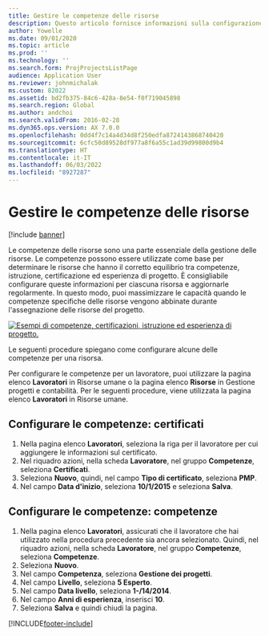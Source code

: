```yaml
---
title: Gestire le competenze delle risorse
description: Questo articolo fornisce informazioni sulla configurazione delle competenze per le risorse del progetto.
author: Yowelle
ms.date: 09/01/2020
ms.topic: article
ms.prod: ''
ms.technology: ''
ms.search.form: ProjProjectsListPage
audience: Application User
ms.reviewer: johnmichalak
ms.custom: 82022
ms.assetid: bd2fb375-84c6-428a-8e54-f0f719045898
ms.search.region: Global
ms.author: andchoi
ms.search.validFrom: 2016-02-28
ms.dyn365.ops.version: AX 7.0.0
ms.openlocfilehash: 0dd4f7c14a4d34d8f250edfa8724143868740420
ms.sourcegitcommit: 6cfc50d89528df977a8f6a55c1ad39d99800d9b4
ms.translationtype: HT
ms.contentlocale: it-IT
ms.lasthandoff: 06/03/2022
ms.locfileid: "8927287"
---
```

# <a name="manage-resource-competencies"></a>Gestire le competenze delle risorse

[!include [banner](../includes/banner.md)]

Le competenze delle risorse sono una parte essenziale della gestione delle risorse. Le competenze possono essere utilizzate come base per determinare le risorse che hanno il corretto equilibrio tra competenze, istruzione, certificazione ed esperienza di progetto. È consigliabile configurare queste informazioni per ciascuna risorsa e aggiornarle regolarmente. In questo modo, puoi massimizzare le capacità quando le competenze specifiche delle risorse vengono abbinate durante l'assegnazione delle risorse del progetto.

[![Esempi di competenze, certificazioni, istruzione ed esperienza di progetto.](./media/projectresourcing06-1024x383.jpg)](./media/projectresourcing06.jpg)

Le seguenti procedure spiegano come configurare alcune delle competenze per una risorsa.

Per configurare le competenze per un lavoratore, puoi utilizzare la pagina elenco **Lavoratori** in Risorse umane o la pagina elenco **Risorse** in Gestione progetti e contabilità. Per le seguenti procedure, viene utilizzata la pagina elenco **Lavoratori** in Risorse umane.

## <a name="set-up-competencies-certificates"></a>Configurare le competenze: certificati

1. Nella pagina elenco **Lavoratori**, seleziona la riga per il lavoratore per cui aggiungere le informazioni sul certificato.
2. Nel riquadro azioni, nella scheda **Lavoratore**, nel gruppo **Competenze**, seleziona **Certificati**.
3. Seleziona **Nuovo**, quindi, nel campo **Tipo di certificato**, seleziona **PMP**.
4. Nel campo **Data d'inizio**, seleziona **10/1/2015** e seleziona **Salva**.

## <a name="set-up-competencies-skills"></a>Configurare le competenze: competenze

1. Nella pagina elenco **Lavoratori**, assicurati che il lavoratore che hai utilizzato nella procedura precedente sia ancora selezionato. Quindi, nel riquadro azioni, nella scheda **Lavoratore**, nel gruppo **Competenze**, seleziona **Competenze**.
2. Seleziona **Nuovo**.
3. Nel campo **Competenza**, seleziona **Gestione dei progetti**.
4. Nel campo **Livello**, seleziona **5 Esperto**.
5. Nel campo **Data livello**, seleziona **1-/14/2014**.
6. Nel campo **Anni di esperienza**, inserisci **10**.
7. Seleziona **Salva** e quindi chiudi la pagina.


[!INCLUDE[footer-include](../includes/footer-banner.md)]